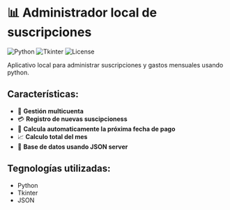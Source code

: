 # 📊 Administrador local de suscripciones

![Python](https://img.shields.io/badge/Python-3.x-blue?logo=python)
![Tkinter](https://img.shields.io/badge/GUI-Tkinter-green)
![License](https://img.shields.io/badge/License-MIT-orange)

Aplicativo local para administrar suscripciones y gastos mensuales usando python.

## Características:

- 🏦 **Gestión multicuenta**
- 💳 **Registro de nuevas suscipcioness**
- 📅 **Calcula automaticamente la próxima fecha de pago**
- 📈 **Calculo total del mes**
- 💾 **Base de datos usando JSON server**

## Tegnologías utilizadas:
- Python
- Tkinter
- JSON
